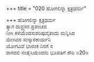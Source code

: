 +++
title = "020 ಹೋಗಲಿನ್ನಾ ಕ್ಷತ್ರಧರ್ಮ"

+++
ಹೋಗಲಿನ್ನಾ ಕ್ಷತ್ರಧರ್ಮ  
ತ್ಯಾಗ ದುವ್ರ್ಯಸನ ಪ್ರಪಂಚವ  
ನೀಗಿ ಕಳೆಯೆಂದಸುರರಿಪುವೈತಂದು ಮನ್ನಿಸಿದ  
ಮೇಗಿವರ ಸಂಸ್ಕಾರಕಾರ್ಯನಿ  
ಯೋಗವಿವೆ ಭಾರಂಕ ನಿನಗೆ ಸ  
ರಾಗದಲಿ ಸಂತೈಸಿಯೆಂದನು ಭೂಪತಿಗೆ ಶೌರಿ     ॥20॥